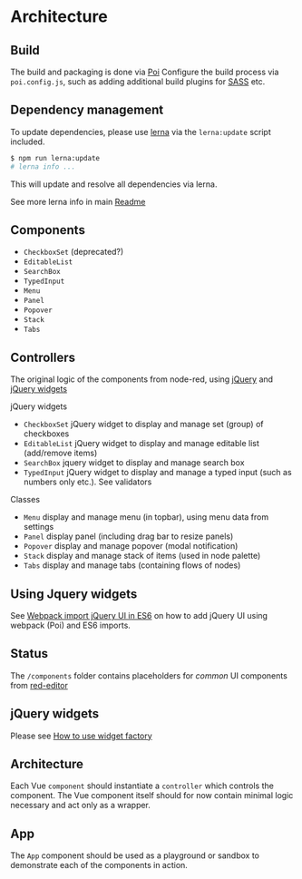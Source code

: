 # Architecture

## Build

The build and packaging is done via [Poi](https://poi.js.org/#/)
Configure the build process via `poi.config.js`, such as adding additional build plugins for [SASS](http://sass-lang.com/) etc.

## Dependency management

To update dependencies, please use [lerna](https://lernajs.io/#getting-started) via the `lerna:update` script included.

```bash
$ npm run lerna:update
# lerna info ...
```

This will update and resolve all dependencies via lerna.

See more lerna info in main [Readme](https://github.com/tecla5/red-ui/blob/master/Readme.md)

## Components

- `CheckboxSet` (deprecated?)
- `EditableList`
- `SearchBox`
- `TypedInput`
- `Menu`
- `Panel`
- `Popover`
- `Stack`
- `Tabs`

## Controllers

The original logic of the components from node-red, using [jQuery](https://api.jqueryui.com) and [jQuery widgets](https://api.jqueryui.com/jquery.widget/)

jQuery widgets

- `CheckboxSet` jQuery widget to display and manage set (group) of checkboxes
- `EditableList` jQuery widget to display and manage editable list (add/remove items)
- `SearchBox` jquery widget to display and manage search box
- `TypedInput` jQuery widget to display and manage a typed input (such as numbers only etc.). See validators

Classes

- `Menu` display and manage menu (in topbar), using menu data from settings
- `Panel` display panel (including drag bar to resize panels)
- `Popover` display and manage popover (modal notification)
- `Stack` display and manage stack of items (used in node palette)
- `Tabs` display and manage tabs (containing flows of nodes)

## Using Jquery widgets

See [Webpack import jQuery UI in ES6](http://code.tonytuan.org/2017/03/webpack-import-jquery-ui-in-es6-syntax.html) on how to add jQuery UI using webpack (Poi) and ES6 imports.

## Status

The `/components` folder contains placeholders for *common* UI components from [red-editor](https://github.com/tecla5/red-editor/tree/master/src/new/ui/common)

## jQuery widgets

Please see [How to use widget factory](https://learn.jquery.com/jquery-ui/widget-factory/how-to-use-the-widget-factory/)

## Architecture

Each Vue `component` should instantiate a `controller` which controls the component. The Vue component itself should for now contain minimal logic necessary and act only as a wrapper.

## App

The `App` component should be used as a playground or sandbox to demonstrate each of the components in action.
